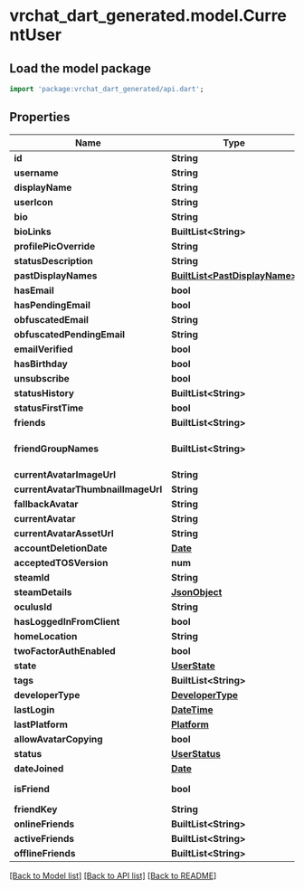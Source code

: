 # vrchat_dart_generated.model.CurrentUser

## Load the model package
```dart
import 'package:vrchat_dart_generated/api.dart';
```

## Properties
Name | Type | Description | Notes
------------ | ------------- | ------------- | -------------
**id** | **String** |  | 
**username** | **String** |  | 
**displayName** | **String** |  | 
**userIcon** | **String** |  | 
**bio** | **String** |  | 
**bioLinks** | **BuiltList&lt;String&gt;** |  | 
**profilePicOverride** | **String** |  | 
**statusDescription** | **String** |  | 
**pastDisplayNames** | [**BuiltList&lt;PastDisplayName&gt;**](PastDisplayName.md) |  | 
**hasEmail** | **bool** |  | 
**hasPendingEmail** | **bool** |  | 
**obfuscatedEmail** | **String** |  | 
**obfuscatedPendingEmail** | **String** |  | 
**emailVerified** | **bool** |  | 
**hasBirthday** | **bool** |  | 
**unsubscribe** | **bool** |  | 
**statusHistory** | **BuiltList&lt;String&gt;** |  | 
**statusFirstTime** | **bool** |  | 
**friends** | **BuiltList&lt;String&gt;** |  | 
**friendGroupNames** | **BuiltList&lt;String&gt;** | Always empty array. | 
**currentAvatarImageUrl** | **String** |  | 
**currentAvatarThumbnailImageUrl** | **String** |  | 
**fallbackAvatar** | **String** |  | 
**currentAvatar** | **String** |  | 
**currentAvatarAssetUrl** | **String** |  | 
**accountDeletionDate** | [**Date**](Date.md) |  | [optional] 
**acceptedTOSVersion** | **num** |  | 
**steamId** | **String** |  | 
**steamDetails** | [**JsonObject**](.md) |  | 
**oculusId** | **String** |  | 
**hasLoggedInFromClient** | **bool** |  | 
**homeLocation** | **String** |  | 
**twoFactorAuthEnabled** | **bool** |  | 
**state** | [**UserState**](UserState.md) |  | 
**tags** | **BuiltList&lt;String&gt;** |  | 
**developerType** | [**DeveloperType**](DeveloperType.md) |  | 
**lastLogin** | [**DateTime**](DateTime.md) |  | 
**lastPlatform** | [**Platform**](Platform.md) |  | 
**allowAvatarCopying** | **bool** |  | 
**status** | [**UserStatus**](UserStatus.md) |  | 
**dateJoined** | [**Date**](Date.md) |  | 
**isFriend** | **bool** |  | [default to false]
**friendKey** | **String** |  | 
**onlineFriends** | **BuiltList&lt;String&gt;** |  | [optional] 
**activeFriends** | **BuiltList&lt;String&gt;** |  | [optional] 
**offlineFriends** | **BuiltList&lt;String&gt;** |  | [optional] 

[[Back to Model list]](../README.md#documentation-for-models) [[Back to API list]](../README.md#documentation-for-api-endpoints) [[Back to README]](../README.md)


